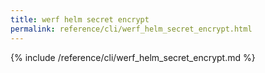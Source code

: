 ```yaml
---
title: werf helm secret encrypt
permalink: reference/cli/werf_helm_secret_encrypt.html
---
```


{% include /reference/cli/werf_helm_secret_encrypt.md %}
